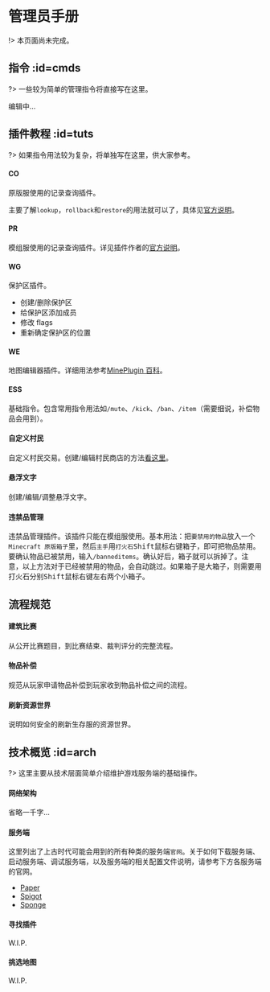 # 管理员手册

!> 本页面尚未完成。

## 指令 :id=cmds

?> 一些较为简单的管理指令将直接写在这里。

编辑中...

## 插件教程 :id=tuts

?> 如果指令用法较为复杂，将单独写在这里，供大家参考。

<!-- tabs:start -->

#### **CO**

原版服使用的记录查询插件。

主要了解`lookup`，`rollback`和`restore`的用法就可以了，具体见[官方说明](http://minerealm.com/community/viewtopic.php?f=32&t=6781)。

#### **PR**

模组服使用的记录查询插件。详见插件作者的[官方说明](https://github.com/prism/Prism)。

#### **WG**

保护区插件。

- 创建/删除保护区
- 给保护区添加成员
- 修改 flags
- 重新确定保护区的位置

#### **WE**

地图编辑器插件。详细用法参考[MinePlugin 百科](http://mineplugin.org/WorldEdit)。

#### **ESS**

基础指令。包含常用指令用法如`/mute`、`/kick`、`/ban`、`/item`（需要细说，补偿物品会用到）。

#### **自定义村民**

自定义村民交易。创建/编辑村民商店的方法[看这里](https://github.com/Shopkeepers/Shopkeepers-Wiki/wiki/Creating-Shops)。

#### **悬浮文字**

创建/编辑/调整悬浮文字。

#### **违禁品管理**

违禁品管理插件。该插件只能在模组服使用。基本用法：把`要禁用的物品`放入一个`Minecraft 原版箱子`里，然后`主手`用`打火石`<kbd>Shift</kbd><kbd>鼠标右键</kbd>箱子，即可把物品禁用。要确认物品已被禁用，输入`/banneditems`。确认好后，箱子就可以拆掉了。注意，以上方法对于已经被禁用的物品，会自动跳过。如果箱子是大箱子，则需要用打火石分别<kbd>Shift</kbd><kbd>鼠标右键</kbd>左右两个小箱子。

<!-- tabs:end -->

## 流程规范

<!-- tabs:start -->

#### **建筑比赛**

从公开比赛题目，到比赛结束、裁判评分的完整流程。

#### **物品补偿**

规范从玩家申请物品补偿到玩家收到物品补偿之间的流程。

#### **刷新资源世界**

说明如何安全的刷新生存服的资源世界。

<!-- tabs:end -->

## 技术概览 :id=arch

?> 这里主要从技术层面简单介绍维护游戏服务端的基础操作。

<!-- tabs:start -->

#### **网络架构**

省略一千字...

#### **服务端**

这里列出了上古时代可能会用到的所有种类的服务端`官网`。关于如何下载服务端、启动服务端、调试服务端，以及服务端的相关配置文件说明，请参考下方各服务端的官网。

- [Paper](https://paper.readthedocs.io/en/stable/)
- [Spigot](https://www.spigotmc.org/)
- [Sponge](https://www.spongepowered.org/)

#### **寻找插件**

W.I.P.

#### **挑选地图**

W.I.P.

<!-- tabs:end -->
